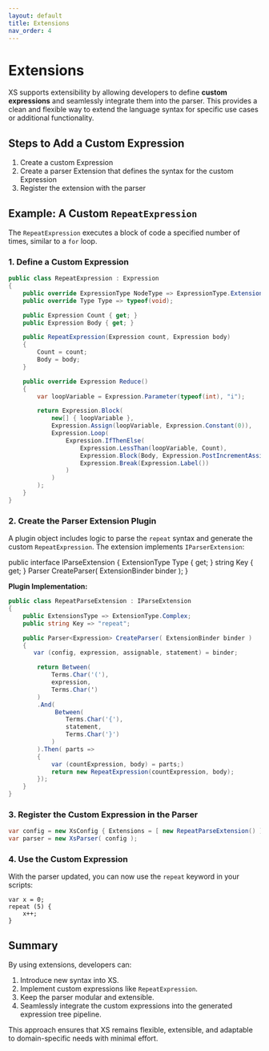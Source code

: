 ```yaml
---
layout: default
title: Extensions
nav_order: 4
---
```

# Extensions

XS supports extensibility by allowing developers to define **custom expressions** and seamlessly integrate them into the parser. 
This provides a clean and flexible way to extend the language syntax for specific use cases or additional functionality.

## **Steps to Add a Custom Expression**

1. Create a custom Expression
2. Create a parser Extension that defines the syntax for the custom Expression
3. Register the extension with the parser

## **Example: A Custom `RepeatExpression`**

The `RepeatExpression` executes a block of code a specified number of times, similar to a `for` loop.

### **1. Define a Custom Expression**

```csharp
public class RepeatExpression : Expression
{
    public override ExpressionType NodeType => ExpressionType.Extension;
    public override Type Type => typeof(void);

    public Expression Count { get; }
    public Expression Body { get; }

    public RepeatExpression(Expression count, Expression body)
    {
        Count = count;
        Body = body;
    }

    public override Expression Reduce()
    {
        var loopVariable = Expression.Parameter(typeof(int), "i");

        return Expression.Block(
            new[] { loopVariable },
            Expression.Assign(loopVariable, Expression.Constant(0)),
            Expression.Loop(
                Expression.IfThenElse(
                    Expression.LessThan(loopVariable, Count),
                    Expression.Block(Body, Expression.PostIncrementAssign(loopVariable)),
                    Expression.Break(Expression.Label())
                )
            )
        );
    }
}
```

### **2. Create the Parser Extension Plugin**

A plugin object includes logic to parse the `repeat` syntax and generate the custom `RepeatExpression`. The extension implements `IParserExtension`:

public interface IParseExtension
{
    ExtensionType Type { get; }
    string Key { get; }
    Parser<Expression> CreateParser( ExtensionBinder binder );
}


**Plugin Implementation:**

```csharp
public class RepeatParseExtension : IParseExtension
{
    public ExtensionsType => ExtensionType.Complex;
    public string Key => "repeat";

    public Parser<Expression> CreateParser( ExtensionBinder binder )
    {
       var (config, expression, assignable, statement) = binder;

        return Between(
            Terms.Char('('),
            expression,
            Terms.Char(')
        )
        .And( 
             Between(
                Terms.Char('{'),
                statement,
                Terms.Char('}')
            )
        ).Then( parts =>
        {
            var (countExpression, body) = parts;)
            return new RepeatExpression(countExpression, body);
        });
    }
}
```

### **3. Register the Custom Expression in the Parser**

```csharp
var config = new XsConfig { Extensions = [ new RepeatParseExtension() ] };
var parser = new XsParser( config );
```

### **4. Use the Custom Expression**

With the parser updated, you can now use the `repeat` keyword in your scripts:

```plaintext
var x = 0;
repeat (5) {
    x++;
}
```

## **Summary**

By using extensions, developers can:

1. Introduce new syntax into XS.
2. Implement custom expressions like `RepeatExpression`.
3. Keep the parser modular and extensible.
4. Seamlessly integrate the custom expressions into the generated expression tree pipeline.

This approach ensures that XS remains flexible, extensible, and adaptable to domain-specific needs with minimal effort.
